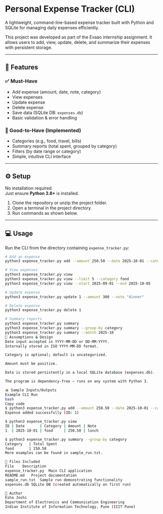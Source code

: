 # Personal Expense Tracker (CLI)

A lightweight, command-line-based expense tracker built with Python and SQLite for managing daily expenses efficiently.

This project was developed as part of the Evaao internship assignment. It allows users to add, view, update, delete, and summarize their expenses with persistent storage.

---

## 🚀 Features

### ✅ Must-Have
- Add expense (amount, date, note, category)
- View expenses
- Update expense
- Delete expense
- Save data (SQLite DB: `expenses.db`)
- Basic validation & error handling

### 🌟 Good-to-Have (Implemented)
- Categories (e.g., food, travel, bills)
- Summary reports (total spent, grouped by category)
- Filters (by date range or category)
- Simple, intuitive CLI interface

---

## ⚙️ Setup

No installation required.  
Just ensure **Python 3.8+** is installed.

1. Clone the repository or unzip the project folder.
2. Open a terminal in the project directory.
3. Run commands as shown below.

---

## 💻 Usage

Run the CLI from the directory containing `expense_tracker.py`:

```bash
# Add an expense
python3 expense_tracker.py add --amount 250.50 --date 2025-10-01 --category food --note "lunch"

# View expenses
python3 expense_tracker.py view
python3 expense_tracker.py view --limit 5 --category food
python3 expense_tracker.py view --start 2025-09-01 --end 2025-10-05

# Update expense
python3 expense_tracker.py update 1 --amount 300 --note "dinner"

# Delete expense
python3 expense_tracker.py delete 1

# Summary reports
python3 expense_tracker.py summary
python3 expense_tracker.py summary --group-by category
python3 expense_tracker.py summary --month 2025-10
🧠 Assumptions & Design
Date input accepted in YYYY-MM-DD or DD-MM-YYYY.
Internally stored in ISO YYYY-MM-DD format.

Category is optional; default is uncategorized.

Amount must be positive.

Data is stored persistently in a local SQLite database (expenses.db).

The program is dependency-free — runs on any system with Python 3.

📊 Sample Inputs/Outputs
Example CLI Run
bash
Copy code
$ python3 expense_tracker.py add --amount 250.50 --date 2025-10-01 --category food --note "lunch"
Expense added successfully (ID: 1)

$ python3 expense_tracker.py view
ID | Date       | Category | Amount | Note
1  | 2025-10-01 | food     | 250.50 | lunch

$ python3 expense_tracker.py summary --group-by category
Category   | Total Spent
food       | 250.50
More examples can be found in sample_run.txt.

📂 Files Included
File	Description
expense_tracker.py	Main CLI application
README.md	Project documentation
sample_run.txt	Sample run demonstrating functionality
expenses.db	SQLite DB (created automatically on first run)

📧 Author
Esha Joshi
Department of Electronics and Communication Engineering
Indian Institute of Information Technology, Pune (IIIT Pune)